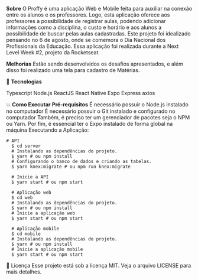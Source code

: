 **Sobre**
O Proffy é uma aplicação Web e Mobile feita para auxiliar na conexão entre os alunos e os professores. Logo, esta aplicação oferece aos professores a possibilidade de registrar aulas, podendo adicionar informações como a disciplina, o custo e horário e aos alunos a possibilidade de buscar pelas aulas cadastradas.
Este projeto foi idealizado pensando no 6 de agosto, onde se comemora o Dia Nacional dos Profissionais da Educação.
Essa aplicação foi realizada durante a Next Level Week #2, projeto da Rocketseat.

**Melhorias**
Estão sendo desenvolvidos os desafios apresentados, e além disso foi realizado uma tela para cadastro de Matérias.

🚀 **Tecnologias**

Typescript
Node.js
ReactJS
React Native
Expo
Express
axios

💥 **Como Executar**
**Pré-requisitos**
É necessário possuir o Node.js instalado no computador
É necessário possuir o Git instalado e configurado no computador
Também, é preciso ter um gerenciador de pacotes seja o NPM ou Yarn.
Por fim, é essencial ter o Expo instalado de forma global na máquina
Executando a Aplicação:
  

    # API
      $ cd server
      # Instalando as dependências do projeto.
      $ yarn # ou npm install
      # Configurando o banco de dados e criando as tabelas.
      $ yarn knex:migrate # ou npm run knex:migrate
    
      # Inicie a API
      $ yarn start # ou npm start
    
      # Aplicação web
      $ cd web
      # Instalando as dependências do projeto.
      $ yarn # ou npm install
      # Inicie a aplicação web
      $ yarn start # ou npm start
    
      # Aplicação mobile
      $ cd mobile
      # Instalando as dependências do projeto.
      $ yarn # ou npm install
      # Inicie a aplicação mobile
      $ yarn start # ou npm start

📝 Licença
Esse projeto está sob a licença MIT. Veja o arquivo LICENSE para mais detalhes.

